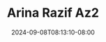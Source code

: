 --- 
title: "Arina Razif Az2"
description: "video bokep Arina Razif Az2 dood durasi panjang terbaru"
date: 2024-09-08T08:13:10-08:00
file_code: "1yx7bccory8x"
draft: false
cover: "x9wqngm5gwyhiw7b.jpg"
tags: ["Arina", "Razif", "bokep-indo", "bokep-viral", "bokep-ig"]
length: 33
fld_id: "1483926"
foldername: "Arina Razif"
categories: ["Arina Razif"]
views: 0
---